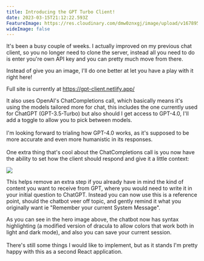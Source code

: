 ```yaml
---
title: Introducing the GPT Turbo Client!
date: 2023-03-15T21:12:22.593Z
FeatureImage: https://res.cloudinary.com/dmw0znxgj/image/upload/v1678951638/AntvdUploads/CGPTurbo.jpg
wideImage: false
---
```

It's been a busy couple of weeks. I actually improved on my previous chat client, so you no longer need to clone the server, instead all you need to do is enter you're own API key and you can pretty much move from there. 

I﻿nstead of give you an image, I'll do one better at let you have a play with it right here!

<div></div>

F﻿ull site is currently at <https://gpt-client.netlify.app/>

It also uses OpenAI's ChatCompletions call, which basically means it's using the models tailored more for chat, this includes the one currently used for ChatGPT (GPT-3.5-Turbo) but also should I get access to GPT-4.0, I'll add a toggle to allow you to pick between models.\
\
I﻿'m looking forward to trialing how GPT-4.0 works, as it's supposed to be more accurate and even more humanistic in its responses.\
\
O﻿ne extra thing that's cool about the ChatCompletions call is you now have the ability to set how the client should respond and give it a little context:

![](https://res.cloudinary.com/dmw0znxgj/image/upload/v1678951976/AntvdUploads/SystemMessage.jpg)

This helps remove an extra step if you already have in mind the kind of content you want to receive from GPT, where you would need to write it in your initial question to ChatGPT. Instead you can now use this is a reference point, should the chatbot veer off topic, and gently remind it what you originally want  ie "Remember your current System Message".

A﻿s you can see in the hero image above, the chatbot now has syntax highlighting (a modified version of dracula to allow colors that work both in light and dark mode), and also you can save your current session. \
\
There's still some things I would like to implement, but as it stands I'm pretty happy with this as a second React application.